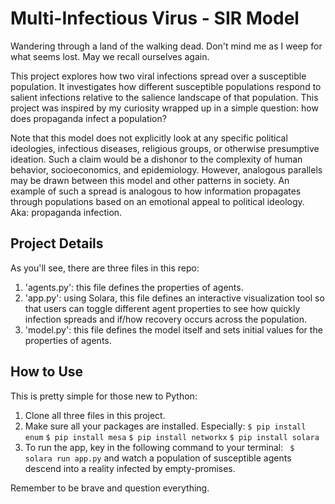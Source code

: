 # Multi-Infectious Virus - SIR Model #


Wandering through a land of the walking dead.
Don't mind me as I weep for what seems lost.
May we recall ourselves again.


This project explores how two viral infections spread over a susceptible population. It investigates how different susceptible populations respond to salient infections relative to the salience landscape of that population. This project was inspired by my curiosity wrapped up in a simple question: how does propaganda infect a population?


Note that this model does not explicitly look at any specific political ideologies, infectious diseases, religious groups, or otherwise presumptive ideation. Such a claim would be a dishonor to the complexity of human behavior, socioeconomics, and epidemiology. However, analogous parallels may be drawn between this model and other patterns in society. An example of such a spread is analogous to how information propagates through populations based on an emotional appeal to political ideology. Aka: propaganda infection.


## Project Details ##
As you'll see, there are three files in this repo:
1. 'agents.py': this file defines the properties of agents.
2. 'app.py': using Solara, this file defines an interactive visualization tool so that users can toggle different agent properties to see how quickly infection spreads and if/how recovery occurs across the population.
3. 'model.py': this file defines the model itself and sets initial values for the properties of agents.


## How to Use ##
This is pretty simple for those new to Python:
1. Clone all three files in this project.
2. Make sure all your packages are installed. Especially:
```` $ pip install enum ````
```` $ pip install mesa ````
```` $ pip install networkx ````
```` $ pip install solara ````
3. To run the app, key in the following command to your terminal:
```` $ solara run app.py````
and watch a population of susceptible agents descend into a reality infected by empty-promises.


Remember to be brave and question everything.

